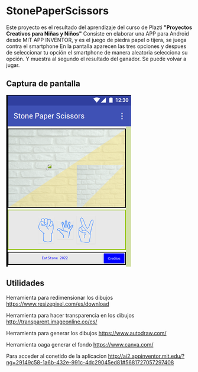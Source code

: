 # StonePaperScissors

Este proyecto es el resultado del aprendizaje del curso de Plazti **"Proyectos Creativos para Niñas y Niños"**
Consiste en elaborar una APP para Android desde MIT APP INVENTOR, y es el juego de piedra papel o tijera, se juega contra el smartphone
En la pantalla aparecen las tres opciones y despues de seleccionar tu opción el smartphone de manera aleatoria selecciona su opción. Y muestra al segundo el resultado del ganador. Se puede volvar a jugar.

## Captura de pantalla 
![Imagen 1](Screenshoot1.png)

## Utilidades

Herramienta para redimensionar los dibujos
https://www.resizepixel.com/es/download

Herramienta para hacer transparencia en los dibujos
http://transparent.imageonline.co/es/

Herramienta para generar los dibujos
https://www.autodraw.com/

Herramienta oaga generar el fondo
https://www.canva.com/

Para acceder al conetido de la aplicacion
http://ai2.appinventor.mit.edu/?ng=29149c58-1a6b-432e-991c-4dc29045ed81#5681727057297408
